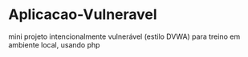 # Aplicacao-Vulneravel
mini projeto intencionalmente vulnerável (estilo DVWA) para treino em ambiente local, usando php
